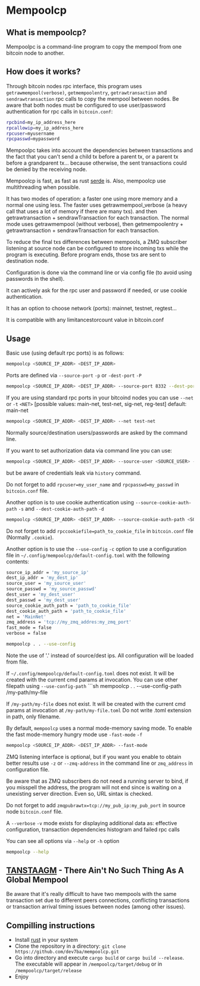 Mempoolcp
=========

What is mempoolcp?
------------------

Mempoolpc is a command-line program to copy the mempool from one bitcoin node to another.

How does it works?
------------------

Through bitcoin nodes rpc interface, this program uses `getrawmempool(verbose)`, `getmempoolentry`, `getrawtransaction` and `sendrawtransaction` rpc calls to copy the mempool between nodes. Be aware that both nodes must be configured to use user/password authentication for rpc calls in `bitcoin.conf`:

```sh
rpcbind=my_ip_address_here
rpcallowip=my_ip_address_here
rpcuser=myusername
rpcpasswd=mypassword
```

Mempoolpc takes into account the dependencies between transactions and the fact that you can't send a child tx before a parent tx, or a parent tx before a grandparent tx... because otherwise, the sent transactions could be denied by the receiving node.

Mempoolcp is fast, as fast as rust [serde](https://serde.rs) is. Also, mempoolcp use multithreading when possible.

It has two modes of operation: a faster one using more memory and a normal one using less. The faster uses getrawmempool_verbose (a heavy call that uses a lot of memory if there are many txs). and then getrawtransaction + sendrawTransaction for each transaction. The normal mode uses getrawmempool (without verbose), then getmempoolentry + getrawtransaction + sendrawTransaction for each transaction.

To reduce the final txs differences between mempools, a ZMQ subscriber listening at source node can be configured to store incoming txs while the program is executing. Before program ends, those txs are sent to destination node.

Configuration is done via the command line or via config file (to avoid using passwords in the shell).

It can actively ask for the rpc user and password if needed, or use cookie authentication.

It has an option to choose network (ports): mainnet, testnet, regtest...

It is compatible with any limitancestorcount value in bitcoin.conf

Usage
-----

Basic use (using default rpc ports) is as follows:

```sh
mempoolcp <SOURCE_IP_ADDR> <DEST_IP_ADDR>
```

Ports are defined via `--source-port` `-p` or `-dest-port` `-P`

```sh
mempoolcp <SOURCE_IP_ADDR> <DEST_IP_ADDR> --source-port 8332 --dest-port 8332
```

If you are using standard rpc ports in your bitcoind nodes you can use `--net` or `-t` `<NET>` [possible values: main-net, test-net, sig-net, reg-test] default: main-net

```sh
mempoolcp <SOURCE_IP_ADDR> <DEST_IP_ADDR> --net test-net
```

Normally source/destination users/passwords are asked by the command line.

If you want to set authorization data via command line you can use:

```sh
mempoolcp <SOURCE_IP_ADDR> <DEST_IP_ADDR> --source-user <SOURCE_USER> --source-passwd <SOURCE_PASSWD> --dest-user <DEST_USER> --dest-passwd <DEST_PASSWD>
```

but be aware of credentials leak via `history` command.

Do not forget to add `rpcuser=my_user_name` and `rpcpasswd=my_passwd` in `bitcoin.conf` file.

Another option is to use cookie authentication using `--source-cookie-auth-path` `-s` and `--dest-cookie-auth-path` `-d`

```sh
mempoolcp <SOURCE_IP_ADDR> <DEST_IP_ADDR> --source-cookie-auth-path <SOURCE_COOKIE_PATH> --dest-cookie-auth-path <DEST_COOKIE_PATH>
```

Do not forget to add `rpccookiefile=path_to_cookie_file` in `bitcoin.conf` file (Normally ``.cookie``).

Another option is to use the `--use-config` `-c` option to use a configuration file in `~/.config/mempoolcp/default-config.toml` with the following contents:

```sh
source_ip_addr = 'my_source_ip'
dest_ip_addr = 'my_dest_ip'
source_user = 'my_source_user'
source_passwd = 'my_source_passwd'
dest_user = 'my_dest_user'
dest_passwd = 'my_dest_user'
source_cookie_auth_path = 'path_to_cookie_file'
dest_cookie_auth_path = 'path_to_cookie_file'
net = 'MainNet'
zmq_address = 'tcp://my_zmq_addres:my_zmq_port'
fast_mode = false
verbose = false
```

```sh
mempoolcp . . --use-config
```

Note the use of '.' instead of source/dest ips. All configuration will be loaded from file.

If `~/.config/mempoolcp/default-config.toml` does not exist. It will be created with the current cmd params at invocation.  You can use other filepath using `--use-config-path` ```sh mempoolcp . . --use-config-path /my-path/my-file

If `/my-path/my-file` does not exist. It will be created with the current cmd params at invocation at `/my-path/my-file.toml` Do not write .toml extension in path, only filename.

By default, `mempoolcp` uses a normal mode-memory saving mode. To enable the fast mode-memory hungry mode use `-fast-mode` `-f`  

```sh
mempoolcp <SOURCE_IP_ADDR> <DEST_IP_ADDR> --fast-mode
```

ZMQ listening interface is optional, but if you want you enable to obtain better results use ``-z`` or `--zmq-address` in the command line or `zmq_address` in configuration file.

Be aware that as ZMQ subscribers do not need a running server to bind, if you misspell the address, the program will not end since is waiting on a unexisting server direction. Even so, URL sintax is checked.

Do not forget to add ``zmqpubrawtx=tcp://my_pub_ip:my_pub_port`` in source node `bitcoin.conf` file.

A `--verbose` `-v` mode exists for displaying additional data as: effective configuration, transaction dependencies histogram and failed rpc calls

You can see all options via `--help` or `-h` option

```sh
mempoolcp --help
```

[TANSTAAGM](https://lists.linuxfoundation.org/pipermail/bitcoin-dev/2020-July/018017.html) - There Ain't No Such Thing As A Global Mempool
---------------------------------------------------------

Be aware that it's really difficult to have two mempools with the same transaction set due to different peers connections, conflicting transactions or transaction arrival timing issues between nodes (among other issues).

Compilling instructions
-----------------------

- Install [rust](https://rustup.rs/) in your system
- Clone the repository in a directory: `git clone https://github.com/dev7ba/mempoolcp.git`
- Go into directory and execute `cargo build` or `cargo build --release`. The executable will appear in `/mempoolcp/target/debug` or in `/mempoolcp/target/release`
- Enjoy


